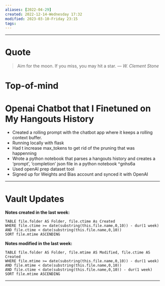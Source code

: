 ```yaml
---
aliases: [2022-04-29]
created: 2022-12-14-Wednesday 17:32
modified: 2023-03-10-Friday 23:15
tags: 
---
```



---

# Quote
> Aim for the moon. If you miss, you may hit a star.
> — <cite>W. Clement Stone</cite>

# Top-of-mind

# Openai Chatbot that I Finetuned on My Hangouts History
- Created a rolling prompt with the chatbot app where it keeps a rolling context buffer.
- Running locally with flask
- Had t increase max_tokens to get rid of the pruning that was happenning
- Wrote a python notebook that parses a hangouts history and creates a ‘prompt’, ‘completion’ json file in a python notebook ^gnhs6a
- Used openAI prep dataset tool
- Signed up for Weights and Bias account and synced it with OpenAI

---

# Vault Updates

**Notes created in the last week:**

``` dataview
TABLE file.folder AS Folder, file.ctime As Created
WHERE file.ctime >= date(substring(this.file.name,0,10)) - dur(1 week) AND file.ctime < date(substring(this.file.name,0,10))
SORT file.mtime ASCENDING
```

**Notes modified in the last week:**

``` dataview
TABLE file.folder AS Folder, file.mtime AS Modified, file.ctime AS Created
WHERE file.mtime >= date(substring(this.file.name,0,10)) - dur(1 week)
AND file.mtime < date(substring(this.file.name,0,10))
AND file.ctime < date(substring(this.file.name,0,10)) - dur(1 week)
SORT file.mtime ASCENDING
```
---
